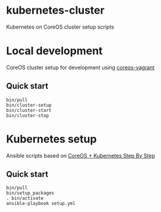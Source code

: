 # kubernetes-cluster
Kubernetes on CoreOS cluster setup scripts

# Local development
CoreOS cluster setup for development using [coreos-vagrant](https://github.com/coreos/coreos-vagrant)

## Quick start

    bin/pull
    bin/cluster-setup
    bin/cluster-start
    bin/cluster-stop

# Kubernetes setup

Ansible scripts based on [CoreOS + Kubernetes Step By Step](https://coreos.com/kubernetes/docs/1.6.1/getting-started.html)

## Quick start

    bin/pull
    bin/setup_packages
    . bin/activate
    ansible-playbook setup.yml